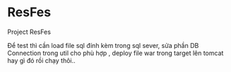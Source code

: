 # ResFes
Project ResFes

Để test thì cần load file sql đính kèm trong sql sever, sửa phần DB Connection trong util cho phù hợp , deploy file war trong target lên tomcat hay gì đó rồi chạy thôi..
